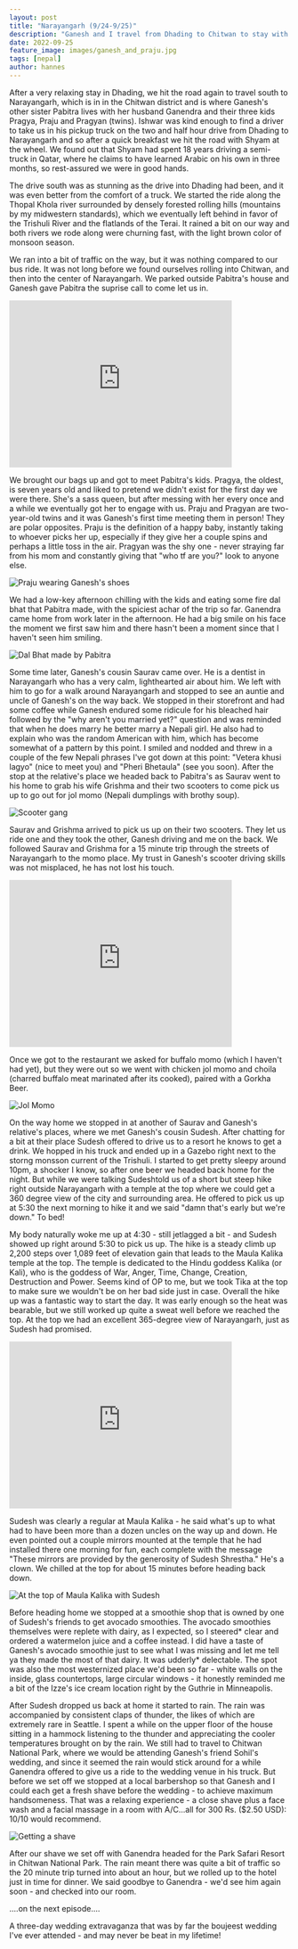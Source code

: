 ```yaml
---
layout: post
title: "Narayangarh (9/24-9/25)"
description: "Ganesh and I travel from Dhading to Chitwan to stay with his sister Pabitra"
date: 2022-09-25
feature_image: images/ganesh_and_praju.jpg
tags: [nepal]
author: hannes
---
```


After a very relaxing stay in Dhading, we hit the road again to travel south to Narayangarh, which is in in the Chitwan district and is where Ganesh's other sister Pabitra lives with her husband Ganendra and their three kids Pragya, Praju and Pragyan (twins). Ishwar was kind enough to find a driver to take us in his pickup truck on the two and half hour drive from Dhading to Narayangarh and so after a quick breakfast we hit the road with Shyam at the wheel. We found out that Shyam had spent 18 years driving a semi-truck in Qatar, where he claims to have learned Arabic on his own in three months, so rest-assured we were in good hands. 

The drive south was as stunning as the drive into Dhading had been, and it was even better from the comfort of a truck. We started the ride along the Thopal Khola river surrounded by densely forested rolling hills (mountains by my midwestern standards), which we eventually left behind in favor of the Trishuli River and the flatlands of the Terai. It rained a bit on our way and both rivers we rode along were churning fast, with the light brown color of monsoon season. 

We ran into a bit of traffic on the way, but it was nothing compared to our bus ride. It was not long before we found ourselves rolling into Chitwan, and then into the center of Narayangarh. We parked outside Pabitra's house and Ganesh gave Pabitra the suprise call to come let us in.

<iframe width="400" height="300" src="https://www.youtube.com/embed/guUhbjY6nsk" title="Ganesh surprising Pabitra" frameborder="0" allow="accelerometer; autoplay; clipboard-write; encrypted-media; gyroscope; picture-in-picture" allowfullscreen></iframe>

We brought our bags up and got to meet Pabitra's kids. Pragya, the oldest, is seven years old and liked to pretend we didn't exist for the first day we were there. She's a sass queen, but after messing with her every once and a while we eventually got her to engage with us. Praju and Pragyan are two-year-old twins and it was Ganesh's first time meeting them in person! They are polar opposites. Praju is the definition of a happy baby, instantly taking to whoever picks her up, especially if they give her a couple spins and perhaps a little toss in the air. Pragyan was the shy one - never straying far from his mom and constantly giving that "who tf are you?" look to anyone else. 

![Praju wearing Ganesh's shoes](/images/praju.jpg)

We had a low-key afternoon chilling with the kids and eating some fire dal bhat that Pabitra made, with the spiciest achar of the trip so far. Ganendra came home from work later in the afternoon. He had a big smile on his face the moment we first saw him and there hasn't been a moment since that I haven't seen him smiling. 

![Dal Bhat made by Pabitra](/images/dal_bhat_pabitra.jpg)

Some time later, Ganesh's cousin Saurav came over. He is a dentist in Narayangarh who has a very calm, lighthearted air about him. We left with him to go for a walk around Narayangarh and stopped to see an auntie and uncle of Ganesh's on the way back. We stopped in their storefront and had some coffee while Ganesh endured some ridicule for his bleached hair followed by the "why aren't you married yet?" question and was reminded that when he does marry he better marry a Nepali girl. He also had to explain who was the random American with him, which has become somewhat of a pattern by this point. I smiled and nodded and threw in a couple of the few Nepali phrases I've got down at this point: "Vetera khusi lagyo" (nice to meet you) and "Pheri Bhetaula" (see you soon). After the stop at the relative's place we headed back to Pabitra's as Saurav went to his home to grab his wife Grishma and their two scooters to come pick us up to go out for jol momo (Nepali dumplings with brothy soup).

![Scooter gang](/images/scootering_with_saurav.jpg)

Saurav and Grishma arrived to pick us up on their two scooters. They let us ride one and they took the other, Ganesh driving and me on the back. We followed Saurav and Grishma for a 15 minute trip through the streets of Narayangarh to the momo place. My trust in Ganesh's scooter driving skills was not misplaced, he has not lost his touch. 

<iframe width="400" height="300" src="https://www.youtube.com/embed/6Pn2gQX1ax4" title="Scootering through Narayangarh" frameborder="0" allow="accelerometer; autoplay; clipboard-write; encrypted-media; gyroscope; picture-in-picture" allowfullscreen></iframe>

Once we got to the restaurant we asked for buffalo momo (which I haven't had yet), but they were out so we went with chicken jol momo and choila (charred buffalo meat marinated after its cooked), paired with a Gorkha Beer. 

![Jol Momo](/images/jol_momo.jpg)

On the way home we stopped in at another of Saurav and Ganesh's relative's places, where we met Ganesh's cousin Sudesh. After chatting for a bit at their place Sudesh offered to drive us to a resort he knows to get a drink. We hopped in his truck and ended up in a Gazebo right next to the storng monsson current of the Trishuli. I started to get pretty sleepy around 10pm, a shocker I know, so after one beer we headed back home for the night. But while we were talking Sudeshtold us of a short but steep hike right outside Narayangarh with a temple at the top where we could get a 360 degree view of the city and surrounding area. He offered to pick us up at 5:30 the next morning to hike it and we said "damn that's early but we're down." To bed!

My body naturally woke me up at 4:30 - still jetlagged a bit - and Sudesh showed up right around 5:30 to pick us up. The hike is a steady climb up 2,200 steps over 1,089 feet of elevation gain that leads to the Maula Kalika temple at the top. The temple is dedicated to the Hindu goddess Kalika (or Kali), who is the goddess of War, Anger, Time, Change, Creation, Destruction and Power. Seems kind of OP to me, but we took Tika at the top to make sure we wouldn't be on her bad side just in case. Overall the hike up was a fantastic way to start the day. It was early enough so the heat was bearable, but we still worked up quite a sweat well before we reached the top. At the top we had an excellent 365-degree view of Narayangarh, just as Sudesh had promised. 

<iframe width="400" height="300" src="https://www.youtube.com/embed/rx12qldWLf4" title="view from maula kalika" frameborder="0" allow="accelerometer; autoplay; clipboard-write; encrypted-media; gyroscope; picture-in-picture" allowfullscreen></iframe>

Sudesh was clearly a regular at Maula Kalika - he said what's up to what had to have been more than a dozen uncles on the way up and down. He even pointed out a couple mirrors mounted at the temple that he had installed there one morning for fun, each complete with the message "These mirrors are provided by the generosity of Sudesh Shrestha." He's a clown. We chilled at the top for about 15 minutes before heading back down. 

![At the top of Maula Kalika with Sudesh](/images/with_sudesh_at_maula.jpg)

Before heading home we stopped at a smoothie shop that is owned by one of Sudesh's friends to get avocado smoothies. The avocado smoothies themselves were replete with dairy, as I expected, so I steered* clear and ordered a watermelon juice and a coffee instead. I did have a taste of Ganesh's avocado smoothie just to see what I was missing and let me tell ya they made the most of that dairy. It was udderly* delectable. The spot was also the most westernized place we'd been so far - white walls on the inside, glass countertops, large circular windows - it honestly reminded me a bit of the Izze's ice cream location right by the Guthrie in Minneapolis.

After Sudesh dropped us back at home it started to rain. The rain was accompanied by consistent claps of thunder, the likes of which are extremely rare in Seattle. I spent a while on the upper floor of the house sitting in a hammock listening to the thunder and appreciating the cooler temperatures brought on by the rain. We still had to travel to Chitwan National Park, where we would be attending Ganesh's friend Sohil's wedding, and since it seemed the rain would stick around for a while Ganendra offered to give us a ride to the wedding venue in his truck. But before we set off we stopped at a local barbershop so that Ganesh and I could each get a fresh shave before the wedding - to achieve maximum handsomeness. That was a relaxing experience - a close shave plus a face wash and a facial massage in a room with A/C...all for 300 Rs. ($2.50 USD): 10/10 would recommend. 

![Getting a shave](/images/shave_spot.jpg)

After our shave we set off with Ganendra headed for the Park Safari Resort in Chitwan National Park. The rain meant there was quite a bit of traffic so the 20 minute trip turned into about an hour, but we rolled up to the hotel just in time for dinner. We said goodbye to Ganendra - we'd see him again soon - and checked into our room. 

....on the next episode....

A three-day wedding extravaganza that was by far the boujeest wedding I've ever attended - and may never be beat in my lifetime!



